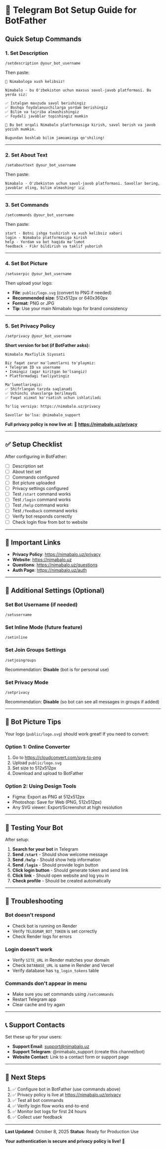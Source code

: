 # 🤖 Telegram Bot Setup Guide for BotFather

## Quick Setup Commands

### 1. Set Description
```
/setdescription @your_bot_username
```
Then paste:
```
🌟 Nimabaloga xush kelibsiz!

Nimabalo - bu O'zbekiston uchun maxsus savol-javob platformasi. Bu yerda siz:

✅ Istalgan mavzuda savol berishingiz
✅ Boshqa foydalanuvchilarga yordam berishingiz
✅ Bilim va tajriba almashishingiz
✅ Foydali javoblar topishingiz mumkin

🔐 Bu bot orqali Nimabalo platformasiga kirish, savol berish va javob yozish mumkin.

Bugundan boshlab bilim jamoamizga qo'shiling!
```

---

### 2. Set About Text
```
/setabouttext @your_bot_username
```
Then paste:
```
Nimabalo - O'zbekiston uchun savol-javob platformasi. Savollar bering, javoblar oling, bilim almashing! 🇺🇿
```

---

### 3. Set Commands
```
/setcommands @your_bot_username
```
Then paste:
```
start - Botni ishga tushirish va xush kelibsiz xabari
login - Nimabalo platformasiga kirish
help - Yordam va bot haqida ma'lumot
feedback - Fikr bildirish va taklif yuborish
```

---

### 4. Set Bot Picture
```
/setuserpic @your_bot_username
```
Then upload your logo:
- **File**: `public/logo.svg` (convert to PNG if needed)
- **Recommended size**: 512x512px or 640x360px
- **Format**: PNG or JPG
- **Tip**: Use your main Nimabalo logo for brand consistency

---

### 5. Set Privacy Policy
```
/setprivacy @your_bot_username
```

**Short version for bot (if BotFather asks):**
```
Nimabalo Maxfiylik Siyosati

Biz faqat zarur ma'lumotlarni to'playmiz:
• Telegram ID va username
• Ismingiz (agar kiritgan bo'lsangiz)
• Platformadagi faoliyatingiz

Ma'lumotlaringiz:
✅ Shifrlangan tarzda saqlanadi
✅ Uchinchi shaxslarga berilmaydi
✅ Faqat xizmat ko'rsatish uchun ishlatiladi

To'liq versiya: https://nimabalo.uz/privacy

Savollar bo'lsa: @nimabalo_support
```

**Full privacy policy is now live at:**
📄 **https://nimabalo.uz/privacy**

---

## ✅ Setup Checklist

After configuring in BotFather:

- [ ] Description set
- [ ] About text set
- [ ] Commands configured
- [ ] Bot picture uploaded
- [ ] Privacy settings configured
- [ ] Test `/start` command works
- [ ] Test `/login` command works
- [ ] Test `/help` command works
- [ ] Test `/feedback` command works
- [ ] Verify bot responds correctly
- [ ] Check login flow from bot to website

---

## 🔗 Important Links

- **Privacy Policy**: https://nimabalo.uz/privacy
- **Website**: https://nimabalo.uz
- **Questions**: https://nimabalo.uz/questions
- **Auth Page**: https://nimabalo.uz/auth

---

## 📝 Additional Settings (Optional)

### Set Bot Username (if needed)
```
/setusername
```

### Set Inline Mode (future feature)
```
/setinline
```

### Set Join Groups Settings
```
/setjoingroups
```
Recommendation: **Disable** (bot is for personal use)

### Set Privacy Mode
```
/setprivacy
```
Recommendation: **Disable** (so bot can see all messages in groups if added)

---

## 🎨 Bot Picture Tips

Your logo (`public/logo.svg`) should work great! If you need to convert:

### Option 1: Online Converter
1. Go to https://cloudconvert.com/svg-to-png
2. Upload `public/logo.svg`
3. Set size to 512x512px
4. Download and upload to BotFather

### Option 2: Using Design Tools
- Figma: Export as PNG at 512x512px
- Photoshop: Save for Web (PNG, 512x512px)
- Any SVG viewer: Export/Screenshot at high resolution

---

## 🧪 Testing Your Bot

After setup:

1. **Search for your bot** in Telegram
2. **Send `/start`** - Should show welcome message
3. **Send `/help`** - Should show help information
4. **Send `/login`** - Should provide login button
5. **Click login button** - Should generate token and send link
6. **Click link** - Should open website and log you in
7. **Check profile** - Should be created automatically

---

## 🚨 Troubleshooting

### Bot doesn't respond
- Check bot is running on Render
- Verify `TELEGRAM_BOT_TOKEN` is set correctly
- Check Render logs for errors

### Login doesn't work
- Verify `SITE_URL` in Render matches your domain
- Check `DATABASE_URL` is same in Render and Vercel
- Verify database has `tg_login_tokens` table

### Commands don't appear in menu
- Make sure you set commands using `/setcommands`
- Restart Telegram app
- Clear cache and try again

---

## 📞 Support Contacts

Set these up for your users:

- **Support Email**: support@nimabalo.uz
- **Support Telegram**: @nimabalo_support (create this channel/bot)
- **Website Contact**: Link to a contact form or support page

---

## 🎯 Next Steps

1. ✅ Configure bot in BotFather (use commands above)
2. ✅ Privacy policy is live at https://nimabalo.uz/privacy
3. ✅ Test all bot commands
4. ✅ Verify login flow works end-to-end
5. ✅ Monitor bot logs for first 24 hours
6. ✅ Collect user feedback

---

**Last Updated**: October 8, 2025
**Status**: Ready for Production Use

**Your authentication is secure and privacy policy is live! 🚀**
